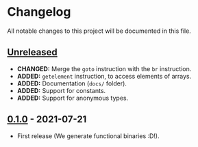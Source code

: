 # Changelog
All notable changes to this project will be documented in this file.

## [Unreleased]

* **CHANGED:** Merge the `goto` instruction with the `br` instruction.
* **ADDED:** `getelement` instruction, to access elements of arrays.
* **ADDED:** Documentation (`docs/` folder).
* **ADDED:** Support for constants.
* **ADDED:** Support for anonymous types.

## [0.1.0] - 2021-07-21

* First release (We generate functional binaries :D!).

[Unreleased]: https://github.com/StunxFS/foxil/compare/0.1.0...HEAD
[0.1.0]: https://github.com/StunxFS/foxil/releases/tag/0.1.0
